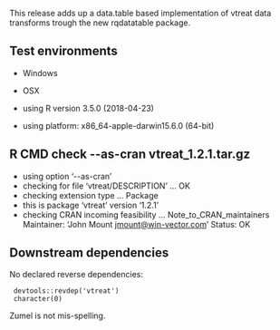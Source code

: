 
This release adds up a data.table based implementation of vtreat data transforms trough the new rqdatatable package.

## Test environments

  * Windows

  * OSX
  * using R version 3.5.0 (2018-04-23)
  * using platform: x86_64-apple-darwin15.6.0 (64-bit)


## R CMD check --as-cran vtreat_1.2.1.tar.gz

  * using option ‘--as-cran’
  * checking for file ‘vtreat/DESCRIPTION’ ... OK
  * checking extension type ... Package
  * this is package ‘vtreat’ version ‘1.2.1’
  * checking CRAN incoming feasibility ... Note_to_CRAN_maintainers
  Maintainer: ‘John Mount <jmount@win-vector.com>’
  Status: OK

 
## Downstream dependencies

No declared reverse dependencies:

     devtools::revdep('vtreat')
     character(0)

     
Zumel is not mis-spelling.

